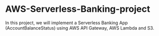# AWS-Serverless-Banking-project
In this project, we will implement a Serverless Banking App (AccountBalanceStatus) using AWS API Gateway, AWS Lambda and S3.
